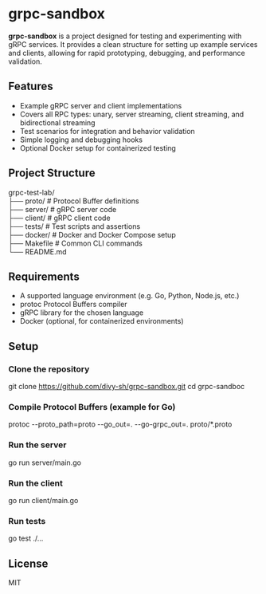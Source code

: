
# grpc-sandbox

**grpc-sandbox** is a project designed for testing and experimenting with gRPC services. It provides a clean structure for setting up example services and clients, allowing for rapid prototyping, debugging, and performance validation.

## Features

- Example gRPC server and client implementations  
- Covers all RPC types: unary, server streaming, client streaming, and bidirectional streaming  
- Test scenarios for integration and behavior validation  
- Simple logging and debugging hooks  
- Optional Docker setup for containerized testing  

## Project Structure

grpc-test-lab/  
├── proto/             # Protocol Buffer definitions  
├── server/            # gRPC server code  
├── client/            # gRPC client code  
├── tests/             # Test scripts and assertions  
├── docker/            # Docker and Docker Compose setup  
├── Makefile           # Common CLI commands  
└── README.md  

## Requirements

- A supported language environment (e.g. Go, Python, Node.js, etc.)  
- protoc Protocol Buffers compiler  
- gRPC library for the chosen language  
- Docker (optional, for containerized environments)  

## Setup

### Clone the repository

git clone https://github.com/divy-sh/grpc-sandbox.git
cd grpc-sandboc

### Compile Protocol Buffers (example for Go)

protoc --proto_path=proto --go_out=. --go-grpc_out=. proto/*.proto

### Run the server

go run server/main.go

### Run the client

go run client/main.go

### Run tests

go test ./...


## License

MIT
